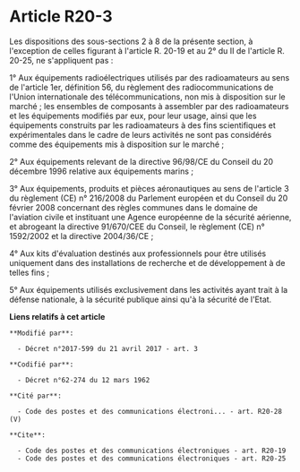 # Article R20-3

Les dispositions des sous-sections 2 à 8 de la présente section, à l'exception de celles figurant à l'article R. 20-19 et au
2° du II de l'article R. 20-25, ne s'appliquent pas :

1° Aux équipements radioélectriques utilisés par des radioamateurs au sens de l'article 1er, définition 56, du règlement des
radiocommunications de l'Union internationale des télécommunications, non mis à disposition sur le marché ; les ensembles de
composants à assembler par des radioamateurs et les équipements modifiés par eux, pour leur usage, ainsi que les équipements
construits par les radioamateurs à des fins scientifiques et expérimentales dans le cadre de leurs activités ne sont pas
considérés comme des équipements mis à disposition sur le marché ;

2° Aux équipements relevant de la directive 96/98/CE du Conseil du 20 décembre 1996 relative aux équipements marins ;

3° Aux équipements, produits et pièces aéronautiques au sens de l'article 3 du règlement (CE) n° 216/2008 du Parlement
européen et du Conseil du 20 février 2008 concernant des règles communes dans le domaine de l'aviation civile et instituant
une Agence européenne de la sécurité aérienne, et abrogeant la directive 91/670/CEE du Conseil, le règlement (CE) n°
1592/2002 et la directive 2004/36/CE ;

4° Aux kits d'évaluation destinés aux professionnels pour être utilisés uniquement dans des installations de recherche et de
développement à de telles fins ;

5° Aux équipements utilisés exclusivement dans les activités ayant trait à la défense nationale, à la sécurité publique ainsi
qu'à la sécurité de l'Etat.

**Liens relatifs à cet article**

	**Modifié par**:

	  - Décret n°2017-599 du 21 avril 2017 - art. 3

	**Codifié par**:

	  - Décret n°62-274 du 12 mars 1962

	**Cité par**:

	  - Code des postes et des communications électroni... - art. R20-28 (V)

	**Cite**:

	  - Code des postes et des communications électroniques - art. R20-19
	  - Code des postes et des communications électroniques - art. R20-25
